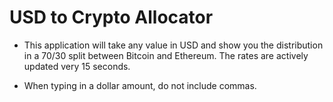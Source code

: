# USD to Crypto Allocator

- This application will take any value in USD and show you the distribution in a 70/30 split between Bitcoin and Ethereum. The rates are actively updated very 15 seconds.

- When typing in a dollar amount, do not include commas.
